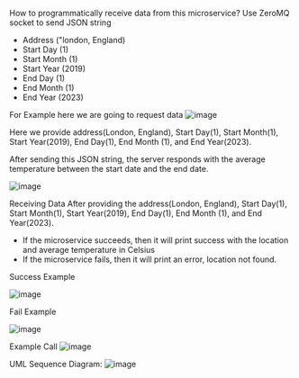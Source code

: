 How to programmatically receive data from this microservice?
Use ZeroMQ socket to send JSON string
-  Address ("london, England)
-  Start Day (1)
-  Start Month (1)
-  Start Year (2019)
-  End Day (1)
-  End Month (1)
-  End Year (2023)

For Example here we are going to request data
 ![image](https://github.com/user-attachments/assets/af541d0e-7a40-480b-8f51-cb8a48433725)

Here we provide address(London, England), Start Day(1), Start Month(1), Start Year(2019), End Day(1), End Month (1), and End Year(2023). 

After sending this JSON string, the server responds with the average temperature between the start date and the end date.

![image](https://github.com/user-attachments/assets/a24636ba-1d28-4265-9f8e-bbd661ed91ca)

Receiving Data
After providing the address(London, England), Start Day(1), Start Month(1), Start Year(2019), End Day(1), End Month (1), and End Year(2023).
-  If the microservice succeeds, then it will print success with the location and average temperature in Celsius
-  If the microservice fails, then it will print an error, location not found.

Success Example

![image](https://github.com/user-attachments/assets/04a91fa5-a7cc-427a-8f40-140f001d61c8)


Fail Example

![image](https://github.com/user-attachments/assets/d0d2c6a6-46a8-48bc-baf2-e5905e941523)

Example Call
![image](https://github.com/user-attachments/assets/59c4ab89-d16d-4c3f-a598-6711cc524605)


UML Sequence Diagram:
![image](https://github.com/user-attachments/assets/7123e39b-10a4-431f-98ce-c4fe973c6e3d)


